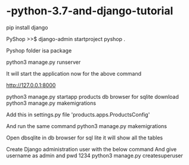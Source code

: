 # -python-3.7-and-django-tutorial

pip install django

PyShop >>$ django-admin startproject pyshop .

Pyshop folder isa package


python3 manage.py runserver

It will start the application now for the above  command

http://127.0.0.1:8000

python3 manage.py startapp products
db browser for sqlite download
python3 manage.py makemigrations

Add this in settings.py file
'products.apps.ProductsConfig'

And run the same command
python3 manage.py makemigrations

Open dbsqlite in db browser for sql lite it will show all the tables 

Create Django administration user with the below command
And give username as admin and pwd 1234
python3 manage.py createsuperuser


